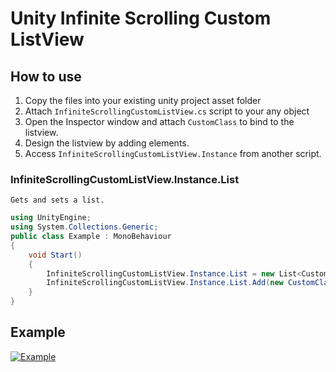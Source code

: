# Unity Infinite Scrolling Custom ListView

## How to use
1. Copy the files into your existing unity project asset folder
2. Attach ```InfiniteScrollingCustomListView.cs``` script to your any object
3. Open the Inspector window and attach ```CustomClass``` to bind to the listview.
4. Design the listview by adding elements.
5. Access ```InfiniteScrollingCustomListView.Instance``` from another script.

### InfiniteScrollingCustomListView.Instance.List
```Gets and sets a list.```
```C#
using UnityEngine;
using System.Collections.Generic;
public class Example : MonoBehaviour
{
    void Start()
    {
        InfiniteScrollingCustomListView.Instance.List = new List<CustomClass>();
        InfiniteScrollingCustomListView.Instance.List.Add(new CustomClass());
    }
}
```
## Example
[![Example](https://img.youtube.com/vi/hQgkTqh0YSA/0.jpg)](https://youtu.be/hQgkTqh0YSA)

